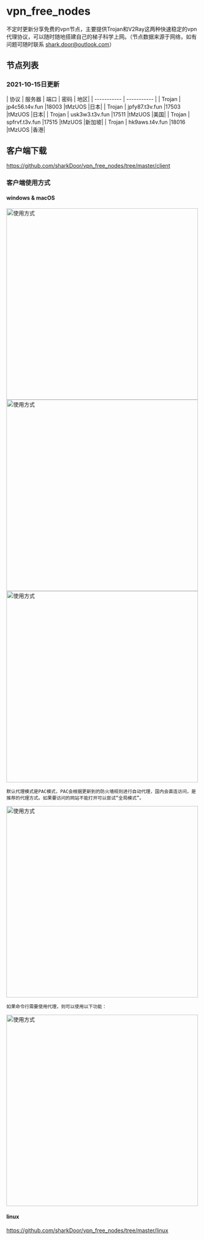 # vpn_free_nodes

不定时更新分享免费的vpn节点，主要提供Trojan和V2Ray这两种快速稳定的vpn代理协议，可以随时随地搭建自己的梯子科学上网。（节点数据来源于网络，如有问题可随时联系 shark.door@outlook.com）

## 节点列表

### 2021-10-15日更新
| 协议      | 服务器 | 端口 | 密码 |   地区|
| ----------- | ----------- |
| Trojan      | jp4c56.t4v.fun       |18003       |tMzUOS       |日本|
| Trojan      | jpfy87.t3v.fun       |17503       |tMzUOS       |日本|
| Trojan      | usk3w3.t3v.fun       |17511       |tMzUOS       |美国|
| Trojan      | spfrvf.t3v.fun       |17515       |tMzUOS       |新加坡|
| Trojan      | hk9aws.t4v.fun       |18016       |tMzUOS       |香港|


## 客户端下载

https://github.com/sharkDoor/vpn_free_nodes/tree/master/client

### 客户端使用方式

#### windows & macOS

<img width="500" alt="使用方式" src="https://user-images.githubusercontent.com/92512556/137468908-5f4d69ec-cad3-419b-ada7-3aea3595f67c.png">

<img width="500" alt="使用方式" src="https://user-images.githubusercontent.com/92512556/137505416-584953d9-f023-459b-937c-40c81e578f88.png">

<img width="500" alt="使用方式" src="https://user-images.githubusercontent.com/92512556/137505539-ee9b6c83-04f7-48ba-979f-569c6bb7b3ce.png">

`默认代理模式是PAC模式，PAC会根据更新到的防火墙规则进行自动代理，国内会直连访问，是推荐的代理方式。如果要访问的网站不能打开可以尝试“全局模式”。`

<img width="500" alt="使用方式" src="https://user-images.githubusercontent.com/92512556/137505979-13085e67-9850-49e4-925e-d9570bc77802.png">

`如果命令行需要使用代理，则可以使用以下功能：`

<img width="500" alt="使用方式" src="https://user-images.githubusercontent.com/92512556/137506327-cd7e95a3-7388-4c61-b94b-0c5274dfd799.png">


#### linux

https://github.com/sharkDoor/vpn_free_nodes/tree/master/linux

